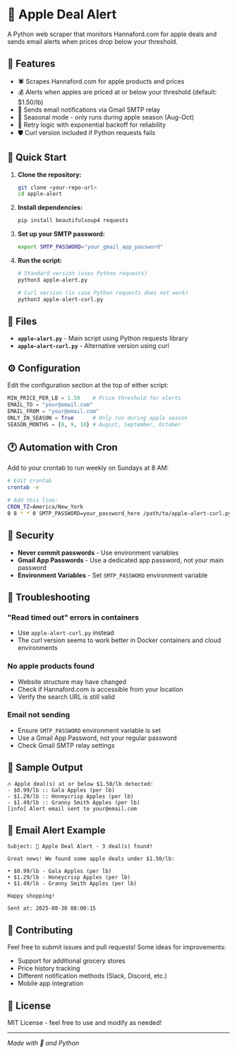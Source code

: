 # 🍎 Apple Deal Alert

A Python web scraper that monitors Hannaford.com for apple deals and sends email alerts when prices drop below your threshold.

## 🍏 Features

- 🕷️ Scrapes Hannaford.com for apple products and prices
- 💰 Alerts when apples are priced at or below your threshold (default: $1.50/lb)
- 📧 Sends email notifications via Gmail SMTP relay
- 🍂 Seasonal mode - only runs during apple season (Aug-Oct)
- 🔄 Retry logic with exponential backoff for reliability
- 🛡️ Curl version included if Python requests fails

## 🚀 Quick Start

1. **Clone the repository:**
   ```bash
   git clone <your-repo-url>
   cd apple-alert
   ```

2. **Install dependencies:**
   ```bash
   pip install beautifulsoup4 requests
   ```

3. **Set up your SMTP password:**
   ```bash
   export SMTP_PASSWORD="your_gmail_app_password"
   ```

4. **Run the script:**
   ```bash
   # Standard version (uses Python requests)
   python3 apple-alert.py
   
   # Curl version (in case Python requests does not work)
   python3 apple-alert-curl.py
   ```

## 📁 Files

- **`apple-alert.py`** - Main script using Python requests library
- **`apple-alert-curl.py`** - Alternative version using curl
## ⚙️ Configuration

Edit the configuration section at the top of either script:

```python
MIN_PRICE_PER_LB = 1.50    # Price threshold for alerts
EMAIL_TO = "your@email.com"
EMAIL_FROM = "your@email.com"
ONLY_IN_SEASON = True      # Only run during apple season
SEASON_MONTHS = {8, 9, 10} # August, September, October
```

## 🕐 Automation with Cron

Add to your crontab to run weekly on Sundays at 8 AM:

```bash
# Edit crontab
crontab -e

# Add this line:
CRON_TZ=America/New_York
0 8 * * 0 SMTP_PASSWORD=your_password_here /path/to/apple-alert-curl.py
```

## 🔐 Security

- **Never commit passwords** - Use environment variables
- **Gmail App Passwords** - Use a dedicated app password, not your main password
- **Environment Variables** - Set `SMTP_PASSWORD` environment variable

## 🐛 Troubleshooting

### "Read timed out" errors in containers
- Use `apple-alert-curl.py` instead
- The curl version seems to work better in Docker containers and cloud environments

### No apple products found
- Website structure may have changed
- Check if Hannaford.com is accessible from your location
- Verify the search URL is still valid

### Email not sending
- Ensure `SMTP_PASSWORD` environment variable is set
- Use a Gmail App Password, not your regular password
- Check Gmail SMTP relay settings

## 🍎 Sample Output

```
🔥 Apple deal(s) at or below $1.50/lb detected:
- $0.99/lb :: Gala Apples (per lb)
- $1.29/lb :: Honeycrisp Apples (per lb)
- $1.49/lb :: Granny Smith Apples (per lb)
[info] Alert email sent to your@email.com
```

## 📧 Email Alert Example

```
Subject: 🍎 Apple Deal Alert - 3 deal(s) found!

Great news! We found some apple deals under $1.50/lb:

• $0.99/lb - Gala Apples (per lb)
• $1.29/lb - Honeycrisp Apples (per lb) 
• $1.49/lb - Granny Smith Apples (per lb)

Happy shopping!

Sent at: 2025-08-30 08:00:15
```

## 🤝 Contributing

Feel free to submit issues and pull requests! Some ideas for improvements:

- Support for additional grocery stores
- Price history tracking
- Different notification methods (Slack, Discord, etc.)
- Mobile app integration

## 📄 License

MIT License - feel free to use and modify as needed!

---

*Made with 🍎 and Python*
